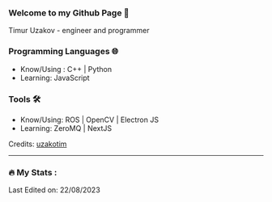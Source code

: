 ### Welcome to my Github Page 👋

Timur Uzakov - engineer and programmer

### Programming Languages 🌐

- Know/Using : C++ | Python
- Learning: JavaScript

### Tools 🛠️

- Know/Using: ROS | OpenCV | Electron JS
- Learning: ZeroMQ | NextJS

Credits: [uzakotim](https://github.com/uzakotim)

---

### :fire: My Stats :

Last Edited on: 22/08/2023
<!---
uzakotim/uzakotim is a ✨ special ✨ repository because its `README.md` (this file) appears on your GitHub profile.
You can click the Preview link to take a look at your changes.
--->
